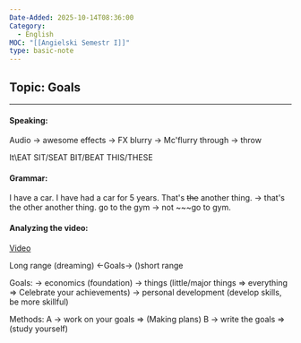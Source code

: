 ```yaml
---
Date-Added: 2025-10-14T08:36:00
Category:
  - English
MOC: "[[Angielski Semestr I]]"
type: basic-note
---
```

## Topic: Goals
- - -
#### Speaking:
Audio -> awesome
effects -> FX
blurry -> Mc'flurry
through -> throw

It\EAT
SIT/SEAT
BIT/BEAT
THIS/THESE

#### Grammar:
I have a car.
I have had a car for 5 years.
That's ~~the~~ another thing. -> that's the other another thing.
go to the gym -> not ~~~go to gym.


#### Analyzing the video:
[Video](https://www.youtube.com/watch?v=uojn8bAUgyM)

Long range (dreaming) <-Goals-> ()short range

Goals:
-> economics (foundation)
-> things (little/major things => everything => Celebrate your achievements)
-> personal development (develop skills, be more skillful)

Methods:
A -> work on your goals => (Making plans)
B -> write the goals => (study yourself)
